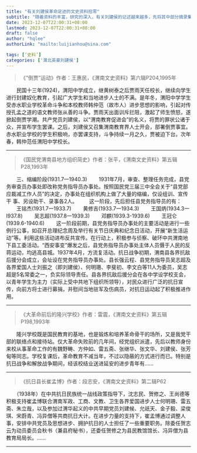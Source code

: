 ```yaml
---
title: "有关刘建侯革命足迹的文史资料拾零"
subtitle: "随着资料的丰富，研究的深入，有关刘建侯的记述越来越多，先将其中部分摘录集合于本文。"
date: 2023-12-07T22:00:31+08:00
lastmod: 2023-12-07T22:00:31+08:00
draft: false
author: "hqlee"
authorLink: "mailto:luijianhou@sina.com"

tags: [‘史料’]
categories: ['渭北英豪刘建侯']
---
```


>《“倒贾”运动》作者：王惠民，《渭南文史资料》第六辑P204,1995年

　　民国十三年(1924)，渭阳中学成立，继黄树泰之后贾雨天任校长，继续向学生进行封建奴化教育，引起广大学生和当地进步人士的不满。是年冬，渭阳中学学生受赤水职业学校革命斗争和本校教师韩仲范（故市人）进步思想的影响，引起对传授孔孟之道的语文教师张从善的斗争。贾雨天出面训斥拦阻，激起了师生愤怒，遂掀起倒贾学潮。共产党员刘建侯，以“渭南教育促进会”的名义，将贾的罪状公诸于众，并宣布学生罢课。之后，刘建侯又召集渭南教育界人士开会，部署倒贾事宜。赤水职业学校的学生积极响，亦罢课支持，斗争持续一月之久，贾被迫下台。次年春，韩仲范任渭阳中学校长。

--------------------------

>《国民党渭南县地方组织简史》作者：张平，《渭南文史资料》第五辑P28,1993年

　　三、缩编阶段(1931.7一1940.3)
　　1931年7月，审查、整理任务完成，县党务审查员办事处即改称党务指导员办事处。按照国民党三届三中全会关于“县党部应裁减工作人员”的决定，办事处在组织机构上做了大量的缩编，仅设组训、宣传干
事、另设助干、录事各2人。
　　这一阶段，先后担任县党务指导员的有：
　　王铭杰(1931.7一1933.7)
　　黄修吉(1933.7一1934.3)
　　王国炳(1934.3一I937.8)
　　吴志超(1937.8一1939.3)
　　邓麒(1939.3-1939.6)
　　王冠仑(1939.6-1940.6)
　　这一阶段前期，县党务指导员办事处的主要活动是进行一些例行公事，如召开总理纪念周及举行有关节日庆典和纪念日活动，开展“新生活运动”等。利用这些活动进布反共宣传。在行动上，积极参与侦察、破环中共渭南地下县工委活动。“西安事变”爆发之后，县党务指导员办事处主体人员慑于人民的反蒋运动，均逃高县城。1937年4月，方流复活动。抗日战争初期，渭南县各界抗敌后援分会成立，会址设在党务指导员办事处。县长强云程、县党务指导员吴志超及各界爱国人士刘振之（即刘建侯）、何明珊、李斐初、李文白等11人为委员，吴志超是5名常委之一，负实际领导责任。县各界抗敌后援分会在各中学设学校支会，以青年学生为主力（实际上受中共地下组织所领导），对民众进行广泛的抗日宣传，向前方将士进行募捐，并慰间当地驻军及伤病员，对抗日运动起了积极推进作用。

--------------------------

>《大革命前后的隆兴学校》作者：雷震，《渭南文史资料》第五辑P198,1993年

　　隆兴学校既是国民教育的基地，也是锻炼和培养革命骨干的场所，又是我党干部的联络点和接待站。仅大革命失败前的几年间，经党组织派遣，先后以教师身份来校从事革命工作的有魏野畴、方仲如、雷五斋、张继华、张文华、刘建侯、张芳甸等同志。学校复课后，革命教育不减当年，不过以隐蔽的方式进行而已。特别是抗日战争和解放战争期间，经该校结业送进延安的进步青年有……

--------------------------

>《抗日县长崔孟博》作者：段志安，《渭南文史资料》第二辑P62

　　（1938年）在中共抗日民族统一战线政策指导下，沈志民、贺修之、王尚德等积极支持崔孟博联合渭南军政、工商、文教、卫生各界爱国进步人士何明珊、雷五斋、朱立哉，以及参加过渭华起义的中共早期党员刘建候、允祇天、金子毅、梁俊琪、宋蔚青、冯异僧等共商抗日大计。在进步力量的支持下，崔孟博通过调整人事，安排中共党员及思想进步、拥护抗日的人士担任了一些重要职务。除委任贺志云为动员委员会秋书（兼县府秘书），还委任贺修之为县民教馆馆长、冯异僧为县教育局局长。……

--------------------------




